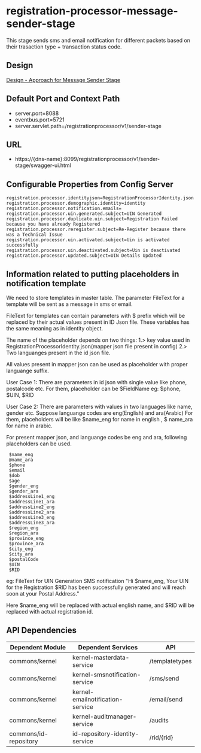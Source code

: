 # registration-processor-message-sender-stage

This stage sends sms and email notification for different packets based on their trasaction type + transaction status code.

## Design

[Design - Approach for Message Sender Stage]()


## Default Port and Context Path
  
  * server.port=8088
  * eventbus.port=5721
  * server.servlet.path=/registrationprocessor/v1/sender-stage


## URL

 * https://{dns-name}:8099/registrationprocessor/v1/sender-stage/swagger-ui.html
 
## Configurable Properties from Config Server
```
registration.processor.identityjson=RegistrationProcessorIdentity.json
registration.processor.demographic.identity=identity
registration.processor.notification.emails=
registration.processor.uin.generated.subject=UIN Generated
registration.processor.duplicate.uin.subject=Registration Failed because you have already Registered
registration.processor.reregister.subject=Re-Register because there was a Technical Issue
registration.processor.uin.activated.subject=Uin is activated successfully
registration.processor.uin.deactivated.subject=Uin is deactivated
registration.processor.updated.subject=UIN Details Updated
```
## Information related to putting placeholders in notification template

We need to store templates in master table.
The parameter FileText for a template will be sent as a message in sms or email.

FileText for templates can contain parameters with $ prefix which will be replaced by their actual values present in ID Json file. These variables has the same meaning as in identity object. 

The name of the placeholder depends on two things:
1.> key value used in RegistrationProcessorIdentity.json(mapper json file present in config)
2.> Two languanges present in the id json file.

All values present in mapper json can be used as placeholder with proper languange suffix.

User Case 1: 
There are parameters in id json with single value like phone, postalcode etc.
For them, placeholder can be $FieldName
eg: $phone, $UIN, $RID

User Case 2:
There are parameters with values in two languages like name, gender etc.
Suppose languange codes are eng(English) and ara(Arabic)
For them, placeholders will be like $name_eng for name in english , $ name_ara for name in arabic.

For present mapper json, and languange codes be eng and ara, following placeholders can be used.

	 $name_eng
	 @name_ara
	 $phone
	 $email
	 $dob
	 $age
	 $gender_eng
	 $gender_ara
	 $addressLine1_eng
	 $addressLine1_ara
	 $addressLine2_eng
	 $addressLine2_ara
	 $addressLine3_eng
	 $addressLine3_ara
	 $region_eng
	 $region_ara
	 $province_eng
	 $province_ara
	 $city_eng
	 $city_ara
	 $postalCode
	 $UIN
	 $RID
	 
eg: FileText for UIN Generation SMS notification
"Hi $name_eng,
	Your UIN for the Registration $RID has been successfully generated and will reach soon at your Postal Address."
	
Here $name_eng will be replaced with actual english name, and $RID will be replaced with actual registration id.
 

## API Dependencies
	
|Dependent Module |  Dependent Services  | API |
| ------------- | ------------- | ------------- |
| commons/kernel | kernel-masterdata-service | /templatetypes|
| commons/kernel | kernel-smsnotification-service | /sms/send|
| commons/kernel | kernel-emailnotification-service | /email/send|
| commons/kernel | kernel-auditmanager-service | /audits|
| commons/id-repository | id-repository-identity-service | /rid/{rid}|

